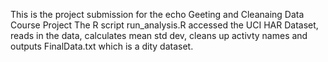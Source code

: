 This is the project submission for the echo Geeting and Cleanaing Data Course Project
The R script run_analysis.R accessed the UCI HAR Dataset, reads in the data, calculates mean std dev, cleans up
activty names and outputs FinalData.txt which is a dity dataset.

